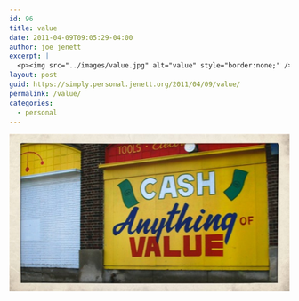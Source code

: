 ```yaml
---
id: 96
title: value
date: 2011-04-09T09:05:29-04:00
author: joe jenett
excerpt: |
  <p><img src="../images/value.jpg" alt="value" style="border:none;" /></p>
layout: post
guid: https://simply.personal.jenett.org/2011/04/09/value/
permalink: /value/
categories:
  - personal
---
```

<img src="../images/value.jpg" alt="value" style="border:none;" />